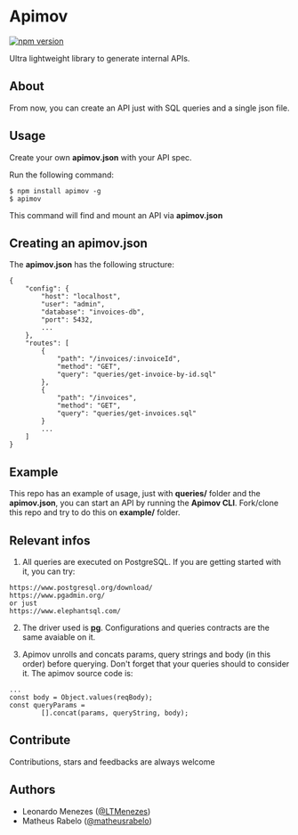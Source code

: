 # Apimov
[![npm version](https://badge.fury.io/js/apimov.svg)](https://badge.fury.io/js/apimov) 

Ultra lightweight library to generate internal APIs.

## About
From now, you can create an API just with SQL queries and a single json file.

## Usage
Create your own **apimov.json** with your API spec.

Run the following command:
```
$ npm install apimov -g
$ apimov
``` 

This command will find and mount an API via **apimov.json**

## Creating an apimov.json
The **apimov.json** has the following structure:
```
{
    "config": {
        "host": "localhost",
        "user": "admin",
        "database": "invoices-db",
        "port": 5432,
        ...
    },
    "routes": [
        {
            "path": "/invoices/:invoiceId",
            "method": "GET",
            "query": "queries/get-invoice-by-id.sql"
        },
        {
            "path": "/invoices",
            "method": "GET",
            "query": "queries/get-invoices.sql"
        }
        ...
    ]
}
```

## Example
This repo has an example of usage, just with **queries/** folder and the **apimov.json**, you can start an API by running the **Apimov CLI**.
Fork/clone this repo and try to do this on **example/** folder.

## Relevant infos
1. All queries are executed on PostgreSQL.
If you are getting started with it, you can try:
```
https://www.postgresql.org/download/
https://www.pgadmin.org/
or just
https://www.elephantsql.com/
```

2. The driver used is [**pg**](https://node-postgres.com/).
Configurations and queries contracts are the same avaiable on it.

3. Apimov unrolls and concats params, query strings and body (in this order) before querying. Don't forget that your queries should to consider it. The apimov source code is:
```
...
const body = Object.values(reqBody);
const queryParams =
        [].concat(params, queryString, body);
```

## Contribute
Contributions, stars and feedbacks are always welcome

## Authors
- Leonardo Menezes ([@LTMenezes](https://github.com/LTMenezes))
- Matheus Rabelo ([@matheusrabelo](https://github.com/matheusrabelo))
